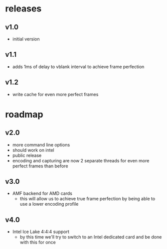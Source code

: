 # releases

## v1.0

- initial version

## v1.1

- adds 1ms of delay to vblank interval to achieve frame perfection

## v1.2

- write cache for even more perfect frames

# roadmap

## v2.0

- more command line options
- should work on intel
- public release
- encoding and capturing are now 2 separate threads for even more perfect frames than before

## v3.0

- AMF backend for AMD cards
  - this will allow us to achieve true frame perfection by being able to use a lower encoding profile

## v4.0

- Intel Ice Lake 4:4:4 support
  - by this time we'll try to switch to an Intel dedicated card and be done with this for once
